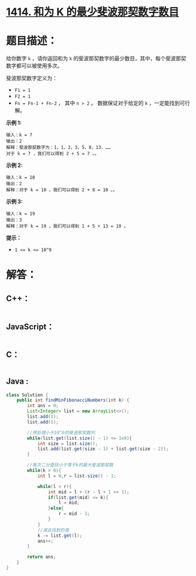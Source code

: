 # [1414. 和为 K 的最少斐波那契数字数目](https://leetcode-cn.com/problems/find-the-minimum-number-of-fibonacci-numbers-whose-sum-is-k/)

# 题目描述：

给你数字 `k` ，请你返回和为 `k` 的斐波那契数字的最少数目，其中，每个斐波那契数字都可以被使用多次。

斐波那契数字定义为：

- `F1 = 1`
- `F2 = 1`
- `Fn = Fn-1 + Fn-2` ， 其中 `n > 2` 。
  数据保证对于给定的 `k` ，一定能找到可行解。



**示例 1:**

```
输入：k = 7
输出：2 
解释：斐波那契数字为：1，1，2，3，5，8，13，……
对于 k = 7 ，我们可以得到 2 + 5 = 7 。。
```

**示例 2:**

```
输入：k = 10
输出：2 
解释：对于 k = 10 ，我们可以得到 2 + 8 = 10 。。
```

**示例 3:**

```
输入：k = 19
输出：3 
解释：对于 k = 19 ，我们可以得到 1 + 5 + 13 = 19 。
```

**提示：**

- `1 <= k <= 10^9`


# 解答：

## C++：

```cpp

```

## JavaScript：

```javascript

```

## C：

```c

```

## Java :

```java
class Solution {
    public int findMinFibonacciNumbers(int k) {
        int ans = 0;
        List<Integer> list = new ArrayList<>();
        list.add(1);
        list.add(1);

        //预处理小于10^9的斐波那契数列
        while(list.get(list.size() - 1) <= 1e9){
            int size = list.size();
            list.add(list.get(size - 1) + list.get(size - 2));
        }

        //每次二分查找小于等于k的最大斐波那契数
        while(k > 0){
            int l = 0,r = list.size() - 1;

            while(l < r){
                int mid = l + (r - l + 1 >> 1);
                if(list.get(mid) <= k){
                    l = mid;
                }else{
                    r = mid - 1;
                }
            }
            //减去找到的值
            k -= list.get(l);
            ans++;
        }

        return ans;
    }
}
```


